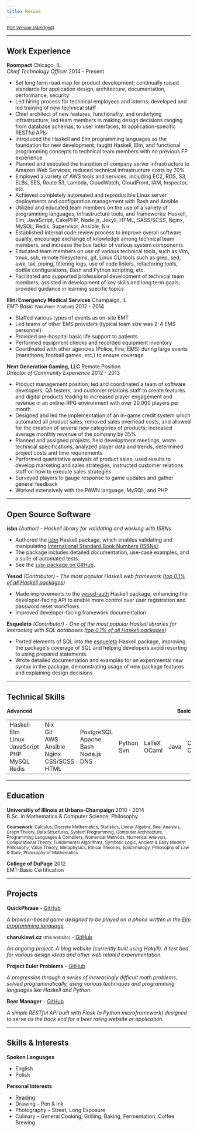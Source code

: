 ```yaml
---
title: Résumé
---
```


<div class="resume-body">

<small>[PDF Version (Abridged)](https://github.com/charukiewicz/resume/raw/master/charukiewicz_resume.pdf)</small>


<hr>

## Work Experience

<div class="exp">

**Roompact** <span class="fr">Chicago, IL</span><br>
*Chief Technology Officer* <span class="fr">2014 - Present</span>

* Set long term road map for product development; continually raised standards for application design, architecture, documentation, performance, security
* Led hiring process for technical employees and interns; developed and led training of new technical staff
* Chief architect of new features, functionality, and underlying infrastructure; led team members in making design decisions ranging from database schemas, to user interfaces, to application-specific RESTful APIs
* Introduced the Haskell and Elm programming languages as the foundation for new development; taught Haskell, Elm, and functional programming concepts to technical team members with no previous FP experience
* Planned and executed the transition of company server infrastructure to Amazon Web Services; reduced technical infrastructure costs by 70%
* Employed a variety of AWS tools and services, including EC2, RDS, S3, ELBs, SES, Route 53, Lambda, CloudWatch, CloudFront, IAM, Inspector, etc.
* Achieved completely automated and reproducible Linux server deployments and configuration management with Bash and Ansible
* Utilized and educated team members on the use of a variety of programming languages, infrastructure tools, and frameworks: Haskell, Elm, JavaScript, CakePHP, Node.js, Jekyll, HTML, SASS/SCSS, Nginx, MySQL, Redis, Supervisor, Ansible, Nix
* Established internal code review process to improve overall software quality, encourage exchange of knowledge among technical team members, and increase the bus factor of various system components
* Educated team members on use of various technical tools, such as Vim, tmux, ssh, remote filesystems, git, Linux CLI tools such as grep, sed, awk, tail, piping, filtering logs, use of code linters, refactoring tools, dotfile configurations, Bash and Python scripting, etc.
* Facilitated and supported professional development of technical team members; assisted in development of key skills and long term goals; provided guidance in learning specific topics

**Illini Emergency Medical Services** <span class="fr">Champaign, IL</span><br>
*EMT-Basic* <small>(Volunteer Position)</small> <span class="fr">2012 - 2014</span>

* Staffed various types of events as on-site EMT
* Led teams of other EMS providers (typical team size was 2-4 EMS personnel)
* Provided pre-hospital basic life support to patients
* Performed equipment checks and recorded equipment inventory
* Coordinated with other agencies (Police, Fire, EMS) during large events (marathons, football games, etc.) to ensure coverage

**Next Generation Gaming, LLC** <span class="fr">Remote Position</span><br>
*Director of Community Experience* <span class="fr">2012 - 2013</span>

* Product management position; led and coordinated a team of software developers, QA testers, and customer relations staff to create features and digital products leading to increased player engagement and revenue in an online-RPG environment with over 20,000 players per month
* Designed and led the implementation of an in-game credit system which automated all product sales, removed sales overhead costs, and allowed for the creation of several new categories of products; increased average monthly revenue of the company by 35%
* Planned and assigned projects, held development meetings, wrote technical specifications, analyzed player data and trends, determined project costs and time requirements
* Performed quantitative analysis of product sales, used results to develop marketing and sales strategies, instructed customer relations staff on how to execute sales strategies
* Surveyed players to gauge response to game updates and gather general feedback
* Worked extensively with the PAWN language, MySQL, and PHP

</div>

<hr>

## Open Source Software

**isbn** *(Author)* - *Haskell library for validating and working with ISBNs*

- Authored the [isbn](https://hackage.haskell.org/package/isbn) Haskell package, which enables validating and manipulating [International Standard Book Numbers (ISBNs)](https://en.wikipedia.org/wiki/International_Standard_Book_Number).
- The package includes detailed documentation, use-case examples, and a suite of automated tests.
- See the [`isbn` package on GitHub](https://github.com/charukiewicz/hs-isbn).

**Yesod** *(Contributor)* - *The most popular Haskell web framework ([top 0.1% of all Haskell packages](https://hackage.haskell.org/packages/top))*

- Made improvements to the [yesod-auth](https://hackage.haskell.org/package/yesod-auth) Haskell package, enhancing the developer-facing API to enable more control over user registration and password reset workflows
- Improved developer-facing framework documentation

**Esqueleto** *(Contributor)* - *One of the most popular Haskell libraries for interacting with SQL databases ([top 0.1% of all Haskell packages](https://hackage.haskell.org/packages/top))*

- Ported elements of SQL into the [esqueleto](https://hackage.haskell.org/package/esqueleto) Haskell package, improving the package's coverage of SQL and helping developers avoid resorting to using prepared statements
- Wrote detailed documentation and examples for an experimental new syntax in the package, demonstrating usage of new package features and explaining design decisions

<hr>

## Technical Skills

<b>
<span class="sk-6">Advanced</span>
<span class="sk-0" style="float:right">Basic</span>
<div class="sk-grad"></div>
</b>

<table class="sk-table">
<tr>
<td class="sk sk-6">
<span>Haskell</span><br/>
<span>Elm</span><br/>
<span>Linux</span><br/>
<span>JavaScript</span><br/>
<span>PHP</span><br/>
<span>MySQL</span><br/>
<span>Redis</span>
</td>
<td class="sk sk-5">
<span>Nix</span><br/>
<span>Git</span><br/>
<span>AWS</span><br/>
<span>Ansible</span><br/>
<span>Nginx</span><br/>
<span>CSS/SCSS</span><br/>
<span>HTML</span>
</td>
<td class="sk sk-4">
<span>PostgreSQL</span><br/>
<span>Apache</span><br/>
<span>Bash</span><br/>
<span>Node.js</span><br/>
<span>DNS</span>
</td>
<td class="sk sk-3">
<span>Python</span><br/>
<span>Svn</span>
</td>
<td class="sk sk-2">
<span>LaTeX</span><br/>
<span>OCaml</span>
</td>
<td class="sk sk-1">
<span>Java</span><br/>
</td>
<td class="sk sk-0">
<span>C</span><br/>
<span>C++</span>
</td>
</tr>
</table>

<hr>

## Education

**Universitiy of Illinois at Urbana-Champaign** <span class="fr">2010 - 2014</span><br>
B.Sc. in Mathematics & Computer Science, Philosophy 

<small>**Coursework**: Calculus, Discrete Mathematics, Statistics, Linear Algebra, Real Analysis, Graph Theory, Data Structures, System Programming, Computer Architecture, Programming Languages & Compilers, Numerical Methods, Numerical Analysis, Computational Theory, Fundamental Algorithms, Symbolic Logic, Ancient & Early Modern Philosophy, Value Theory, Metaphysics, Ethical Theories, Epistemology, Philosophy of Law & State, Philosophy of Mathematics</small>

**College of DuPage** <span class="fr">2012</span><br>
EMT-Basic Certification

<hr>

## Projects

**QuickPhrase** - [GitHub](https://github.com/charukiewicz/quickphrase)

*A browser-based game designed to be played on a phone written in the [Elm programming language](https://elm-lang.org).*

**charukiewi.cz** <small>(this website)</small> - [GitHub](https://github.com/charukiewicz/charukiewicz)

*An ongoing project.  A blog website (currently built using Hakyll).  A test bed for various design ideas and other web related experimentation.*

**Project Euler Problems** - [GitHub](https://github.com/charukiewicz/project-euler)

*A progression through a series of increasingly difficult math problems, solved programmatically, using various techniques and programming languages like Haskell and Python.*

**Beer Manager** - [GitHub](https://github.com/charukiewicz/beer-manager)

*A simple RESTful API built with Flask (a Python microframework) designed to serve as the back end for a beer rating website or application.*

<hr>

## Skills & Interests

**Spoken Languages**

* English
* Polish

**Personal Interests**

* [Reading](/reading)
* Drawing – Pen & Ink
* Photography – Street, Long Exposure
* Culinary – General Cooking, Grilling, Baking, Fermentation, Coffee Brewing

</div>
